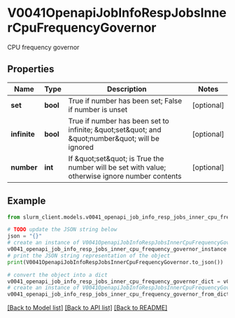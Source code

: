 # V0041OpenapiJobInfoRespJobsInnerCpuFrequencyGovernor

CPU frequency governor

## Properties

Name | Type | Description | Notes
------------ | ------------- | ------------- | -------------
**set** | **bool** | True if number has been set; False if number is unset | [optional] 
**infinite** | **bool** | True if number has been set to infinite; \&quot;set\&quot; and \&quot;number\&quot; will be ignored | [optional] 
**number** | **int** | If \&quot;set\&quot; is True the number will be set with value; otherwise ignore number contents | [optional] 

## Example

```python
from slurm_client.models.v0041_openapi_job_info_resp_jobs_inner_cpu_frequency_governor import V0041OpenapiJobInfoRespJobsInnerCpuFrequencyGovernor

# TODO update the JSON string below
json = "{}"
# create an instance of V0041OpenapiJobInfoRespJobsInnerCpuFrequencyGovernor from a JSON string
v0041_openapi_job_info_resp_jobs_inner_cpu_frequency_governor_instance = V0041OpenapiJobInfoRespJobsInnerCpuFrequencyGovernor.from_json(json)
# print the JSON string representation of the object
print(V0041OpenapiJobInfoRespJobsInnerCpuFrequencyGovernor.to_json())

# convert the object into a dict
v0041_openapi_job_info_resp_jobs_inner_cpu_frequency_governor_dict = v0041_openapi_job_info_resp_jobs_inner_cpu_frequency_governor_instance.to_dict()
# create an instance of V0041OpenapiJobInfoRespJobsInnerCpuFrequencyGovernor from a dict
v0041_openapi_job_info_resp_jobs_inner_cpu_frequency_governor_from_dict = V0041OpenapiJobInfoRespJobsInnerCpuFrequencyGovernor.from_dict(v0041_openapi_job_info_resp_jobs_inner_cpu_frequency_governor_dict)
```
[[Back to Model list]](../README.md#documentation-for-models) [[Back to API list]](../README.md#documentation-for-api-endpoints) [[Back to README]](../README.md)


